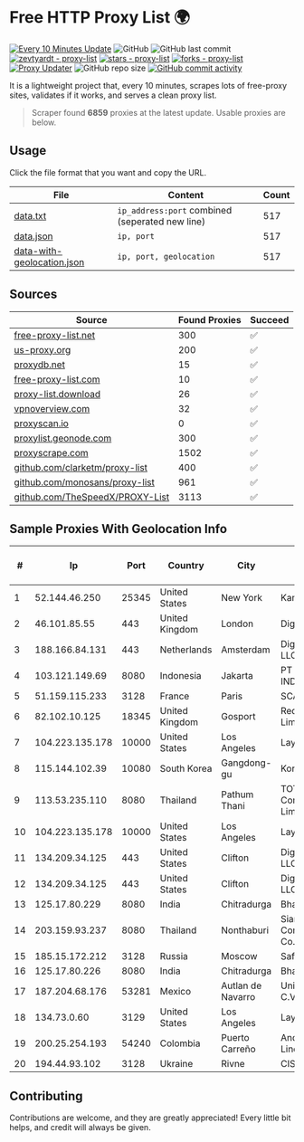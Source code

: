 
# Free HTTP Proxy List 🌍

[![Every 10 Minutes Update](https://github.com/mertguvencli/http-proxy-list/actions/workflows/main.yml/badge.svg?branch=main)](https://github.com/mertguvencli/http-proxy-list/actions/workflows/main.yml)
![GitHub](https://img.shields.io/github/license/mertguvencli/http-proxy-list)
![GitHub last commit](https://img.shields.io/github/last-commit/mertguvencli/http-proxy-list)
[![zevtyardt - proxy-list](https://img.shields.io/static/v1?label=zevtyardt&message=proxy-list&color=blue&logo=github)](https://github.com/zevtyardt/proxy-list "Go to GitHub repo")
[![stars - proxy-list](https://img.shields.io/github/stars/zevtyardt/proxy-list?style=social)](https://github.com/zevtyardt/proxy-list)
[![forks - proxy-list](https://img.shields.io/github/forks/zevtyardt/proxy-list?style=social)](https://github.com/zevtyardt/proxy-list)
[![Proxy Updater](https://github.com/zevtyardt/proxy-list/workflows/Proxy%20Updater/badge.svg)](https://github.com/zevtyardt/proxy-list/actions?query=workflow:"Proxy+Updater")
![GitHub repo size](https://img.shields.io/github/repo-size/zevtyardt/proxy-list)
[![GitHub commit activity](https://img.shields.io/github/commit-activity/m/zevtyardt/proxy-list?logo=commits)](https://github.com/zevtyardt/proxy-list/commits/main)

It is a lightweight project that, every 10 minutes, scrapes lots of free-proxy sites, validates if it works, and serves a clean proxy list.

> Scraper found **6859** proxies at the latest update. Usable proxies are below.

## Usage

Click the file format that you want and copy the URL.

|File|Content|Count|
|----|-------|-----|
|[data.txt](https://raw.githubusercontent.com/mertguvencli/http-proxy-list/main/proxy-list/data.txt)|`ip_address:port` combined (seperated new line)|517|
|[data.json](https://raw.githubusercontent.com/mertguvencli/http-proxy-list/main/proxy-list/data.json)|`ip, port`|517|
|[data-with-geolocation.json](https://raw.githubusercontent.com/mertguvencli/http-proxy-list/main/proxy-list/data-with-geolocation.json)|`ip, port, geolocation`|517|

## Sources

|Source|Found Proxies|Succeed|
|------|-------------|-------|
|[free-proxy-list.net](https://free-proxy-list.net)|300|✅|
|[us-proxy.org](https://www.us-proxy.org)|200|✅|
|[proxydb.net](http://proxydb.net)|15|✅|
|[free-proxy-list.com](https://free-proxy-list.com/?page=&port=&type%5B%5D=http&type%5B%5D=https&up_time=0&search=Search)|10|✅|
|[proxy-list.download](https://www.proxy-list.download/HTTP)|26|✅|
|[vpnoverview.com](https://vpnoverview.com/privacy/anonymous-browsing/free-proxy-servers)|32|✅|
|[proxyscan.io](https://www.proxyscan.io)|0|✅|
|[proxylist.geonode.com](https://proxylist.geonode.com/api/proxy-list?limit=300&page=1&sort_by=lastChecked&sort_type=desc&protocols=http,https)|300|✅|
|[proxyscrape.com](https://api.proxyscrape.com/v2/?request=displayproxies&protocol=http&timeout=10000&country=all&ssl=all&anonymity=all)|1502|✅|
|[github.com/clarketm/proxy-list](https://raw.githubusercontent.com/clarketm/proxy-list/master/proxy-list-raw.txt)|400|✅|
|[github.com/monosans/proxy-list](https://raw.githubusercontent.com/monosans/proxy-list/main/proxies/http.txt)|961|✅|
|[github.com/TheSpeedX/PROXY-List](https://raw.githubusercontent.com/TheSpeedX/PROXY-List/master/http.txt)|3113|✅|


## Sample Proxies With Geolocation Info

|#|Ip|Port|Country|City|Internet Service Provider|
|-|--|----|-------|----|-------------------------|
|1|52.144.46.250|25345|United States|New York|Kamatera, Inc.|
|2|46.101.85.55|443|United Kingdom|London|DigitalOcean|
|3|188.166.84.131|443|Netherlands|Amsterdam|DigitalOcean, LLC|
|4|103.121.149.69|8080|Indonesia|Jakarta|PT EMERIO INDONESIA|
|5|51.159.115.233|3128|France|Paris|SCALEWAY|
|6|82.102.10.125|18345|United Kingdom|Gosport|Redstation Limited|
|7|104.223.135.178|10000|United States|Los Angeles|LayerHost|
|8|115.144.102.39|10080|South Korea|Gangdong-gu|Korea Telecom|
|9|113.53.235.110|8080|Thailand|Pathum Thani|TOT Public Company Limited|
|10|104.223.135.178|10000|United States|Los Angeles|LayerHost|
|11|134.209.34.125|443|United States|Clifton|DigitalOcean, LLC|
|12|134.209.34.125|443|United States|Clifton|DigitalOcean, LLC|
|13|125.17.80.229|8080|India|Chitradurga|Bharti Airtel|
|14|203.159.93.237|8080|Thailand|Nonthaburi|Siamdata Communication Co., ltd.|
|15|185.15.172.212|3128|Russia|Moscow|SafeData LLC|
|16|125.17.80.226|8080|India|Chitradurga|Bharti Airtel|
|17|187.204.68.176|53281|Mexico|Autlan de Navarro|Uninet S.A. de C.V.|
|18|134.73.0.60|3129|United States|Los Angeles|LayerHost|
|19|200.25.254.193|54240|Colombia|Puerto Carreño|Andinet ON Line|
|20|194.44.93.102|3128|Ukraine|Rivne|CIS-RV|



## Contributing

Contributions are welcome, and they are greatly appreciated! Every
little bit helps, and credit will always be given.


